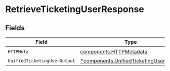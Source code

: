 # RetrieveTicketingUserResponse


## Fields

| Field                                                                                           | Type                                                                                            | Required                                                                                        | Description                                                                                     |
| ----------------------------------------------------------------------------------------------- | ----------------------------------------------------------------------------------------------- | ----------------------------------------------------------------------------------------------- | ----------------------------------------------------------------------------------------------- |
| `HTTPMeta`                                                                                      | [components.HTTPMetadata](../../models/components/httpmetadata.md)                              | :heavy_check_mark:                                                                              | N/A                                                                                             |
| `UnifiedTicketingUserOutput`                                                                    | [*components.UnifiedTicketingUserOutput](../../models/components/unifiedticketinguseroutput.md) | :heavy_minus_sign:                                                                              | N/A                                                                                             |